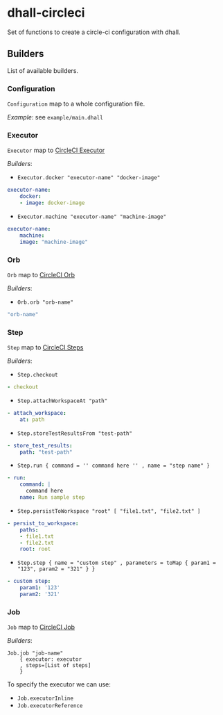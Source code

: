 # dhall-circleci

Set of functions to create a circle-ci configuration with dhall.

## Builders

List of available builders.

### Configuration

`Configuration` map to a whole configuration file.

*Example*: see `example/main.dhall`

### Executor

`Executor` map to [CircleCI Executor](https://circleci.com/docs/2.0/configuration-reference/#executors-requires-version-21)

*Builders*:

- `Executor.docker "executor-name" "docker-image"`

```yaml
executor-name:
    docker:
    - image: docker-image
```

- `Executor.machine "executor-name" "machine-image"`

```yaml
executor-name:
    machine:
    image: "machine-image"
```

### Orb

`Orb` map to [CircleCI Orb](https://circleci.com/docs/2.0/configuration-reference/#orbs-requires-version-21)

*Builders*:

- `Orb.orb "orb-name"`

```yaml
"orb-name"
```

### Step

`Step` map to [CircleCI Steps](https://circleci.com/docs/2.0/configuration-reference/#steps)

*Builders*:

- `Step.checkout`

```yaml
- checkout
```

- `Step.attachWorkspaceAt "path"`

``` yaml
- attach_workspace:
    at: path
```

- `Step.storeTestResultsFrom "test-path"`

``` yaml
- store_test_results:
    path: "test-path"
```

- `Step.run
  { command =
      ''
      command here
      ''
  , name = "step name"
  }`

```yaml
- run:
    command: |
      command here
    name: Run sample step
```

- `Step.persistToWorkspace "root" [ "file1.txt", "file2.txt" ]`

```yaml
- persist_to_workspace:
    paths:
    - file1.txt
    - file2.txt
    root: root
```

- `Step.step
  { name = "custom step"
  , parameters = toMap { param1 = "123", param2 = "321" }
  }`

```yaml
- custom step:
    param1: '123'
    param2: '321'
```

### Job

`Job` map to [CircleCI Job](https://circleci.com/docs/2.0/configuration-reference/#jobs)

*Builders*:

```dhall
Job.job "job-name"
    { executor: executor
    , steps=[List of steps]
    }
```

To specify the executor we can use:

- `Job.executorInline`
- `Job.executorReference`
